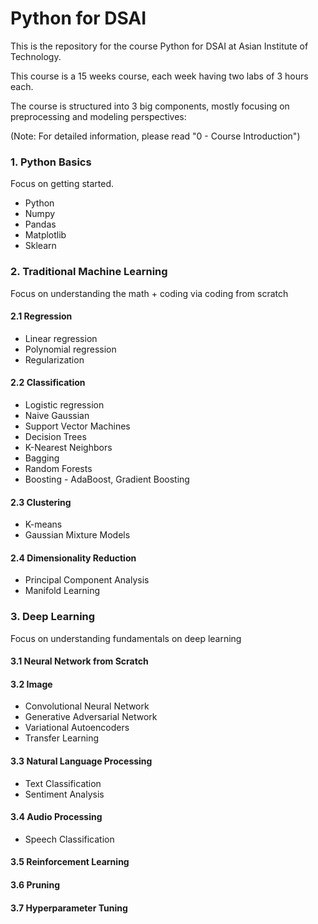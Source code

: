 # Python for DSAI

This is the repository for the course Python for DSAI at Asian Institute of Technology.

This course is a 15 weeks course, each week having two labs of 3 hours each.

The course is structured into 3 big components, mostly focusing on preprocessing and modeling perspectives:

(Note: For detailed information, please read "0 - Course Introduction")

### 1. Python Basics
Focus on getting started.
  - Python
  - Numpy
  - Pandas
  - Matplotlib
  - Sklearn
  
### 2. Traditional Machine Learning
Focus on understanding the math + coding via coding from scratch

#### 2.1 Regression
  - Linear regression
  - Polynomial regression
  - Regularization
  
#### 2.2 Classification
  - Logistic regression
  - Naive Gaussian
  - Support Vector Machines
  - Decision Trees
  - K-Nearest Neighbors
  - Bagging
  - Random Forests
  - Boosting - AdaBoost, Gradient Boosting
  
#### 2.3 Clustering
  - K-means
  - Gaussian Mixture Models

#### 2.4 Dimensionality Reduction
  - Principal Component Analysis
  - Manifold Learning

### 3. Deep Learning
Focus on understanding fundamentals on deep learning

#### 3.1 Neural Network from Scratch
#### 3.2 Image
  - Convolutional Neural Network
  - Generative Adversarial Network
  - Variational Autoencoders
  - Transfer Learning
#### 3.3 Natural Language Processing
  - Text Classification
  - Sentiment Analysis
#### 3.4 Audio Processing
  - Speech Classification
#### 3.5 Reinforcement Learning
#### 3.6 Pruning
#### 3.7 Hyperparameter Tuning
